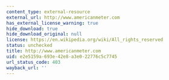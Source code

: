 ```yaml
---
content_type: external-resource
external_url: http://www.americanmeter.com
has_external_license_warning: true
hide_download: true
hide_download_original: null
license: https://en.wikipedia.org/wiki/All_rights_reserved
status: unchecked
title: http://www.americanmeter.com
uid: e2e5159a-693e-42e8-a3e0-22776c5c7745
url_status_code: 403
wayback_url: ''
---
```

